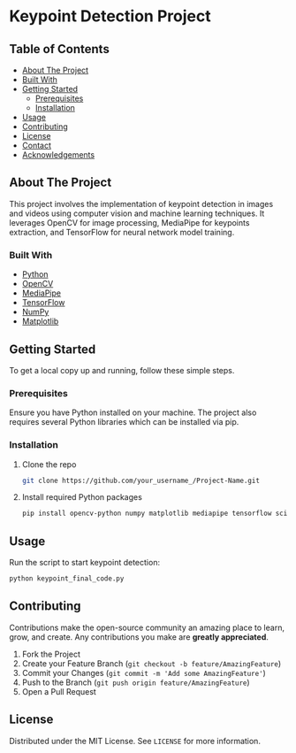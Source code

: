 # Keypoint Detection Project

## Table of Contents
- [About The Project](#about-the-project)
- [Built With](#built-with)
- [Getting Started](#getting-started)
  - [Prerequisites](#prerequisites)
  - [Installation](#installation)
- [Usage](#usage)
- [Contributing](#contributing)
- [License](#license)
- [Contact](#contact)
- [Acknowledgements](#acknowledgements)

## About The Project
This project involves the implementation of keypoint detection in images and videos using computer vision and machine learning techniques. It leverages OpenCV for image processing, MediaPipe for keypoints extraction, and TensorFlow for neural network model training.

### Built With
- [Python](https://www.python.org/)
- [OpenCV](https://opencv.org/)
- [MediaPipe](https://google.github.io/mediapipe/)
- [TensorFlow](https://www.tensorflow.org/)
- [NumPy](https://numpy.org/)
- [Matplotlib](https://matplotlib.org/)

## Getting Started
To get a local copy up and running, follow these simple steps.

### Prerequisites
Ensure you have Python installed on your machine. The project also requires several Python libraries which can be installed via pip.

### Installation
1. Clone the repo
   ```sh
   git clone https://github.com/your_username_/Project-Name.git
   ```
2. Install required Python packages
   ```sh
   pip install opencv-python numpy matplotlib mediapipe tensorflow scikit-learn
   ```

## Usage
Run the script to start keypoint detection:
```sh
python keypoint_final_code.py
```

## Contributing
Contributions make the open-source community an amazing place to learn, grow, and create. Any contributions you make are **greatly appreciated**.

1. Fork the Project
2. Create your Feature Branch (`git checkout -b feature/AmazingFeature`)
3. Commit your Changes (`git commit -m 'Add some AmazingFeature'`)
4. Push to the Branch (`git push origin feature/AmazingFeature`)
5. Open a Pull Request

## License
Distributed under the MIT License. See `LICENSE` for more information.



